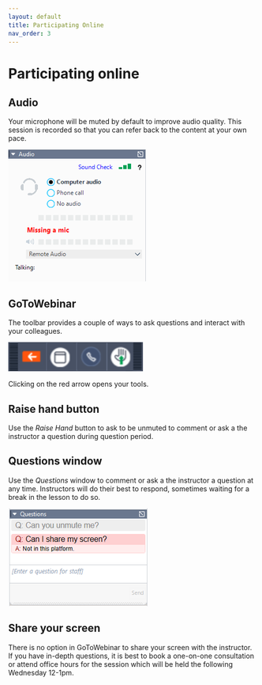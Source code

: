 ```yaml
---
layout: default
title: Participating Online
nav_order: 3
---
```

# Participating online

## Audio
Your  microphone will be muted by default to improve audio quality. This session is recorded so that you can refer back to the content at your own pace.  

![GoToWebinar Audio Options](img/gotoaudio.png)

## GoToWebinar
The toolbar provides a couple of ways to ask questions and interact with your colleagues.  

![GoToWebinar Toolbar](img/gototools.png)

Clicking on the red arrow opens your tools.  

## Raise hand button
Use the _Raise Hand_ button to ask to be unmuted to comment or ask a the instructor a question during question period. 

## Questions window
Use the _Questions_ window to comment or ask a the instructor a question at any time. Instructors will do their best to respond, sometimes waiting for a break in the lesson to do so.  

![GoToWebinar Question window](img/gotoquestions.png)

## Share your screen
There is no option in GoToWebinar to share your screen with the instructor. If you have in-depth questions, it is best to book a one-on-one consultation or attend office hours for the session which will be held the following Wednesday 12-1pm.


